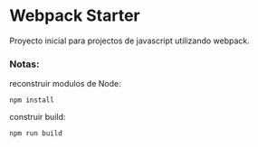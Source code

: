 # Webpack Starter

Proyecto inicial para projectos de javascript utilizando webpack.

### Notas:

reconstruir modulos de Node:
```
npm install
```

construir build:
```
npm run build
```